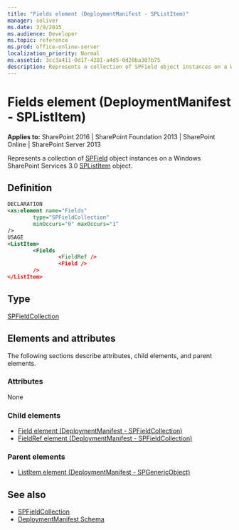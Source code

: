 ```yaml
---
title: "Fields element (DeploymentManifest - SPListItem)"
manager: soliver
ms.date: 3/9/2015
ms.audience: Developer
ms.topic: reference
ms.prod: office-online-server
localization_priority: Normal
ms.assetid: 3cc3a411-0d17-4281-a4d5-0d20ba307b75
description: Represents a collection of SPField object instances on a Windows SharePoint Services 3.0 SPListItem.
---
```


# Fields element (DeploymentManifest - SPListItem)

**Applies to:** SharePoint 2016 | SharePoint Foundation 2013 | SharePoint Online | SharePoint Server 2013 
  
Represents a collection of [SPField](https://msdn.microsoft.com/library/Microsoft.SharePoint.SPField.aspx) object instances on a Windows SharePoint Services 3.0 [SPListItem](https://msdn.microsoft.com/library/Microsoft.SharePoint.SPListItem.aspx) object. 

## Definition

```XML
DECLARATION
<xs:element name="Fields" 
        type="SPFieldCollection" 
        minOccurs="0" maxOccurs="1" 
/>
USAGE
<ListItem>
        <Fields 
                <FieldRef />
                <Field />
        />
</ListItem>

```

## Type

[SPFieldCollection](https://msdn.microsoft.com/library/Microsoft.SharePoint.SPFieldCollection.aspx)
  
## Elements and attributes

The following sections describe attributes, child elements, and parent elements.

### Attributes

None
   
### Child elements

- [Field element (DeploymentManifest - SPFieldCollection)](field-element-deploymentmanifestspfieldcollection.md)
- [FieldRef element (DeploymentManifest - SPFieldCollection)](fieldref-element-deploymentmanifestspfieldcollection.md)
   
### Parent elements

- [ListItem element (DeploymentManifest - SPGenericObject)](listitem-element-deploymentmanifestspgenericobject.md)
   
## See also

- [SPFieldCollection](https://msdn.microsoft.com/library/Microsoft.SharePoint.SPFieldCollection.aspx)
- [DeploymentManifest Schema](deploymentmanifest-schema.md)

